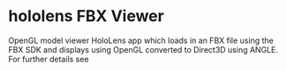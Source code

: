 # hololens FBX Viewer
OpenGL model viewer HoloLens app which loads in an FBX file using the FBX SDK and displays using OpenGL converted to Direct3D using ANGLE. For further details see 
